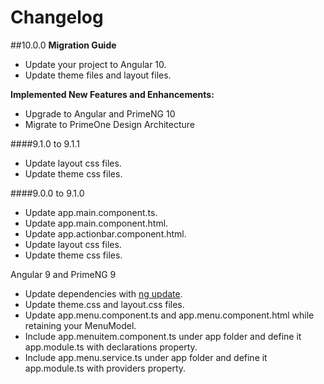 # Changelog

##10.0.0
**Migration Guide**
- Update your project to Angular 10.
- Update theme files and layout files.

**Implemented New Features and Enhancements:**

- Upgrade to Angular and PrimeNG 10
- Migrate to PrimeOne Design Architecture

####9.1.0 to 9.1.1
- Update layout css files.
- Update theme css files.

####9.0.0 to 9.1.0
- Update app.main.component.ts.
- Update app.main.component.html.
- Update app.actionbar.component.html.
- Update layout css files.
- Update theme css files.

Angular 9 and PrimeNG 9
- Update dependencies with <a href="https://angular.io/cli/update">ng update</a>.
- Update theme.css and layout.css files.
- Update app.menu.component.ts and app.menu.component.html while retaining your MenuModel.
- Include app.menuitem.component.ts under app folder and define it app.module.ts with declarations property.
- Include app.menu.service.ts under app folder and define it app.module.ts with providers property.
